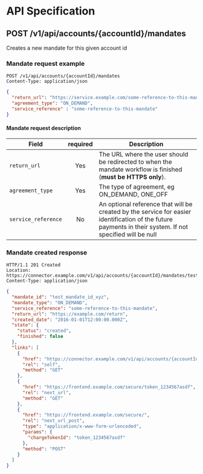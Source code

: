 # API Specification

## POST /v1/api/accounts/{accountId}/mandates

Creates a new mandate for this given account id

### Mandate request example

```
POST /v1/api/accounts/{accountId}/mandates
Content-Type: application/json
```
```json
{
  "return_url": "https://service.example.com/some-reference-to-this-mandate",
  "agreement_type": "ON_DEMAND",
  "service_reference" : "some-reference-to-this-mandate"
}
```

#### Mandate request description

| Field                    | required | Description                               |
| ------------------------ |:--------:| ----------------------------------------- |
| `return_url`             | Yes      | The URL where the user should be redirected to when the mandate workflow is finished (**must be HTTPS only**). |
| `agreement_type`         | Yes      | The type of agreement, eg ON_DEMAND, ONE_OFF |
| `service_reference`      | No       | An optional reference that will be created by the service for easier identification of the future payments in their system. If not specified will be null |

### Mandate created response

```
HTTP/1.1 201 Created
Location: https://connector.example.com/v1/api/accounts/{accountId}/mandates/test_mandate_id_xyz
Content-Type: application/json
```
```json
{
  "mandate_id": "test_mandate_id_xyz",
  "mandate_type": "ON_DEMAND",
  "service_reference": "some-reference-to-this-mandate",
  "return_url": "https://example.com/return",
  "created_date": "2016-01-01T12:00:00.000Z",
  "state": {
    "status": "created",
    "finished": false
  },
  "links": [
    {
      "href": "https://connector.example.com/v1/api/accounts/{accountId}/mandates/test_mandate_id_xyz",
      "rel": "self",
      "method": "GET"
    },
    {
      "href": "https://frontend.example.com/secure/token_1234567asdf",
      "rel": "next_url",
      "method": "GET"
    },
    {
      "href": "https://frontend.example.com/secure/",
      "rel": "next_url_post",
      "type": "application/x-www-form-urlencoded",
      "params": {
        "chargeTokenId": "token_1234567asdf"
      },
      "method": "POST"
    }
  ]
}
```
